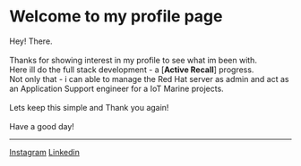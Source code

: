 <!DOCTYPE html>
<html lang="en">
<head>
    <meta charset="UTF-8">
    <meta name="viewport" content="width=device-width, initial-scale=1.0">
    <link rel="stylesheet" href="Data/w_styles.css">
</head>
<body>
    <div>
        <h1>Welcome to my profile page</h1>
    </div>
Hey! There.<br><br>
Thanks for showing interest in my profile to see what im been with.<br>
Here ill do the full stack development - a [<b>Active Recall</b>] progress.<br>
Not only that - i can able to manage the Red Hat server as admin and act as an Application Support engineer for a IoT Marine projects.<br><br>
Lets keep this simple and Thank you again!<br><br>
Have a good day!
    </p><hr>
    </div>
    <div>
        <a href="https://www.instagram.com/shan.4k" target="_blank">Instagram</a>
        <a href="https://www.linkedin.com/in/shanthosh-k/" target="_blank">Linkedin</a>
    </div>
</body>
</html>
